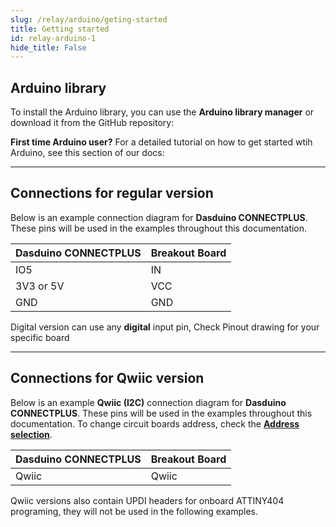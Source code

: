```yaml
---
slug: /relay/arduino/geting-started 
title: Getting started
id: relay-arduino-1 
hide_title: False
---
```


## Arduino library

To install the Arduino library, you can use the **Arduino library manager** or download it from the GitHub repository:
<QuickLink  
  title="Relay board Arduino library"  
  description="Relay board Arduino library by Soldered"  
  url="https://github.com/SolderedElectronics/Soldered-Relay-Arduino-Library"  
/>  
<InfoBox>

**First time Arduino user?** For a detailed tutorial on how to get started wtih Arduino, see this section of our docs:

<QuickLink  
  title="Getting started with Arduino"  
  description="A full, comprehensive tutorial on how to fully set up and upload code for the first time on an Arduino board, from scratch!"  
  url="/documentation/arduino/quick-start-guide"  
/>  

</InfoBox>

---

## Connections for regular version
Below is an example connection diagram for **Dasduino CONNECTPLUS**. These pins will be used in the examples throughout this documentation.

| **Dasduino CONNECTPLUS** | **Breakout Board** |
|---|---|
| IO5 | IN |
| 3V3 or 5V | VCC |
| GND | GND |

<InfoBox> Digital version can use any **digital** input pin, Check Pinout drawing for your specific board </InfoBox>

---

## Connections for Qwiic version
Below is an example **Qwiic (I2C)** connection diagram for **Dasduino CONNECTPLUS**. These pins will be used in the examples throughout this documentation. To change circuit boards address, check the [**Address selection**](/documentation/relay/hardware#address-selection-for-qwiic-version/).

| **Dasduino CONNECTPLUS** | **Breakout Board** |
| ------------------------ | ------------------ |
| Qwiic                    | Qwiic              |

<InfoBox> Qwiic versions also contain UPDI headers for onboard ATTINY404 programing, they will not be used in the following examples. </InfoBox>